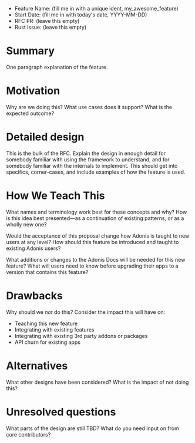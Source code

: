 - Feature Name: (fill me in with a unique ident, my_awesome_feature)
- Start Date: (fill me in with today's date, YYYY-MM-DD)
- RFC PR: (leave this empty)
- Rust Issue: (leave this empty)

# Summary
[summary]: #summary

One paragraph explanation of the feature.

# Motivation
[motivation]: #motivation

Why are we doing this?
What use cases does it support?
What is the expected outcome?

# Detailed design
[design]: #detailed-design

This is the bulk of the RFC.
Explain the design in enough detail for somebody familiar with using the framework to understand,
and for somebody familiar with the internals to implement.
This should get into specifics, corner-cases, and include examples of how the feature is used.

# How We Teach This
[how-we-teach-this]: #how-we-teach-this

What names and terminology work best for these concepts and why?
How is this idea best presented—as a continuation of existing patterns, or as a wholly new one?

Would the acceptance of this proposal change how Adonis is taught to new users at any level?
How should this feature be introduced and taught to existing Adonis users?

What additions or changes to the Adonis Docs will be needed for this new feature?
What will users need to know before upgrading their apps to a version that contains this feature?

# Drawbacks
[drawbacks]: #drawbacks

Why should we *not* do this?
Consider the impact this will have on:

* Teaching this new feature
* Integrating with existing features
* Integrating with existing 3rd party addons or packages
* API churn for existing apps

# Alternatives
[alternatives]: #alternatives

What other designs have been considered?
What is the impact of not doing this?

# Unresolved questions
[unresolved]: #unresolved-questions

What parts of the design are still TBD?
What do you need input on from core contributors?
